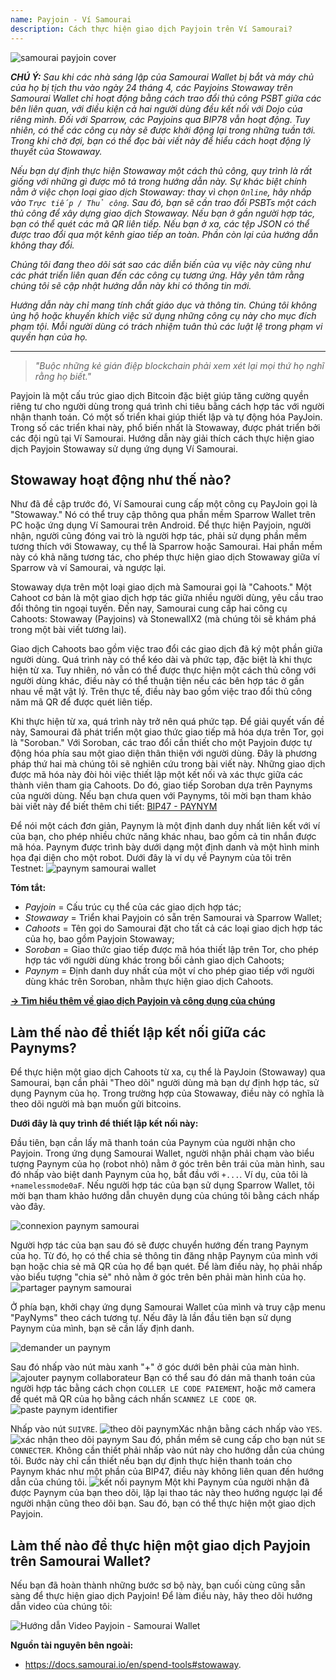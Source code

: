 ```yaml
---
name: Payjoin - Ví Samourai
description: Cách thực hiện giao dịch Payjoin trên Ví Samourai?
---
```

![samourai payjoin cover](assets/cover.webp)

***CHÚ Ý:** Sau khi các nhà sáng lập của Samourai Wallet bị bắt và máy chủ của họ bị tịch thu vào ngày 24 tháng 4, các Payjoins Stowaway trên Samourai Wallet chỉ hoạt động bằng cách trao đổi thủ công PSBT giữa các bên liên quan, với điều kiện cả hai người dùng đều kết nối với Dojo của riêng mình. Đối với Sparrow, các Payjoins qua BIP78 vẫn hoạt động. Tuy nhiên, có thể các công cụ này sẽ được khởi động lại trong những tuần tới. Trong khi chờ đợi, bạn có thể đọc bài viết này để hiểu cách hoạt động lý thuyết của Stowaway.*

_Nếu bạn dự định thực hiện Stowaway một cách thủ công, quy trình là rất giống với những gì được mô tả trong hướng dẫn này. Sự khác biệt chính nằm ở việc chọn loại giao dịch Stowaway: thay vì chọn `Online`, hãy nhấp vào `Trực tiếp / Thủ công`. Sau đó, bạn sẽ cần trao đổi PSBTs một cách thủ công để xây dựng giao dịch Stowaway. Nếu bạn ở gần người hợp tác, bạn có thể quét các mã QR liên tiếp. Nếu bạn ở xa, các tệp JSON có thể được trao đổi qua một kênh giao tiếp an toàn. Phần còn lại của hướng dẫn không thay đổi._

_Chúng tôi đang theo dõi sát sao các diễn biến của vụ việc này cũng như các phát triển liên quan đến các công cụ tương ứng. Hãy yên tâm rằng chúng tôi sẽ cập nhật hướng dẫn này khi có thông tin mới._

_Hướng dẫn này chỉ mang tính chất giáo dục và thông tin. Chúng tôi không ủng hộ hoặc khuyến khích việc sử dụng những công cụ này cho mục đích phạm tội. Mỗi người dùng có trách nhiệm tuân thủ các luật lệ trong phạm vi quyền hạn của họ._

---

> *"Buộc những kẻ gián điệp blockchain phải xem xét lại mọi thứ họ nghĩ rằng họ biết."*

Payjoin là một cấu trúc giao dịch Bitcoin đặc biệt giúp tăng cường quyền riêng tư cho người dùng trong quá trình chi tiêu bằng cách hợp tác với người nhận thanh toán. Có một số triển khai giúp thiết lập và tự động hóa PayJoin. Trong số các triển khai này, phổ biến nhất là Stowaway, được phát triển bởi các đội ngũ tại Ví Samourai. Hướng dẫn này giải thích cách thực hiện giao dịch Payjoin Stowaway sử dụng ứng dụng Ví Samourai.

## Stowaway hoạt động như thế nào?

Như đã đề cập trước đó, Ví Samourai cung cấp một công cụ PayJoin gọi là "Stowaway." Nó có thể truy cập thông qua phần mềm Sparrow Wallet trên PC hoặc ứng dụng Ví Samourai trên Android. Để thực hiện Payjoin, người nhận, người cũng đóng vai trò là người hợp tác, phải sử dụng phần mềm tương thích với Stowaway, cụ thể là Sparrow hoặc Samourai. Hai phần mềm này có khả năng tương tác, cho phép thực hiện giao dịch Stowaway giữa ví Sparrow và ví Samourai, và ngược lại.

Stowaway dựa trên một loại giao dịch mà Samourai gọi là "Cahoots." Một Cahoot cơ bản là một giao dịch hợp tác giữa nhiều người dùng, yêu cầu trao đổi thông tin ngoại tuyến. Đến nay, Samourai cung cấp hai công cụ Cahoots: Stowaway (Payjoins) và StonewallX2 (mà chúng tôi sẽ khám phá trong một bài viết tương lai).

Giao dịch Cahoots bao gồm việc trao đổi các giao dịch đã ký một phần giữa người dùng. Quá trình này có thể kéo dài và phức tạp, đặc biệt là khi thực hiện từ xa. Tuy nhiên, nó vẫn có thể được thực hiện một cách thủ công với người dùng khác, điều này có thể thuận tiện nếu các bên hợp tác ở gần nhau về mặt vật lý. Trên thực tế, điều này bao gồm việc trao đổi thủ công năm mã QR để được quét liên tiếp.

Khi thực hiện từ xa, quá trình này trở nên quá phức tạp. Để giải quyết vấn đề này, Samourai đã phát triển một giao thức giao tiếp mã hóa dựa trên Tor, gọi là "Soroban." Với Soroban, các trao đổi cần thiết cho một Payjoin được tự động hóa phía sau một giao diện thân thiện với người dùng. Đây là phương pháp thứ hai mà chúng tôi sẽ nghiên cứu trong bài viết này.
Những giao dịch được mã hóa này đòi hỏi việc thiết lập một kết nối và xác thực giữa các thành viên tham gia Cahoots. Do đó, giao tiếp Soroban dựa trên Paynyms của người dùng. Nếu bạn chưa quen với Paynyms, tôi mời bạn tham khảo bài viết này để biết thêm chi tiết: [BIP47 - PAYNYM](https://planb.network/tutorials/privacy/on-chain/paynym-bip47-a492a70b-50eb-4f95-a766-bae2c5535093)

 Để nói một cách đơn giản, Paynym là một định danh duy nhất liên kết với ví của bạn, cho phép nhiều chức năng khác nhau, bao gồm cả tin nhắn được mã hóa. Paynym được trình bày dưới dạng một định danh và một hình minh họa đại diện cho một robot. Dưới đây là ví dụ về Paynym của tôi trên Testnet: ![paynym samourai wallet](assets/en/1.webp)

**Tóm tắt:**
- _Payjoin_ = Cấu trúc cụ thể của các giao dịch hợp tác;
- _Stowaway_ = Triển khai Payjoin có sẵn trên Samourai và Sparrow Wallet;
- _Cahoots_ = Tên gọi do Samourai đặt cho tất cả các loại giao dịch hợp tác của họ, bao gồm Payjoin Stowaway;
- _Soroban_ = Giao thức giao tiếp được mã hóa thiết lập trên Tor, cho phép hợp tác với người dùng khác trong bối cảnh giao dịch Cahoots;
- _Paynym_ = Định danh duy nhất của một ví cho phép giao tiếp với người dùng khác trên Soroban, nhằm thực hiện giao dịch Cahoots.

[**-> Tìm hiểu thêm về giao dịch Payjoin và công dụng của chúng**](https://planb.network/tutorials/privacy/on-chain/payjoin-848b6a23-deb2-4c5f-a27e-93e2f842140f)

## Làm thế nào để thiết lập kết nối giữa các Paynyms?

Để thực hiện một giao dịch Cahoots từ xa, cụ thể là PayJoin (Stowaway) qua Samourai, bạn cần phải "Theo dõi" người dùng mà bạn dự định hợp tác, sử dụng Paynym của họ. Trong trường hợp của Stowaway, điều này có nghĩa là theo dõi người mà bạn muốn gửi bitcoins.

**Dưới đây là quy trình để thiết lập kết nối này:**

Đầu tiên, bạn cần lấy mã thanh toán của Paynym của người nhận cho Payjoin. Trong ứng dụng Samourai Wallet, người nhận phải chạm vào biểu tượng Paynym của họ (robot nhỏ) nằm ở góc trên bên trái của màn hình, sau đó nhấp vào biệt danh Paynym của họ, bắt đầu với `+...`. Ví dụ, của tôi là `+namelessmode0aF`. Nếu người hợp tác của bạn sử dụng Sparrow Wallet, tôi mời bạn tham khảo hướng dẫn chuyên dụng của chúng tôi bằng cách nhấp vào đây.

![connexion paynym samourai](assets/notext/2.webp)

Người hợp tác của bạn sau đó sẽ được chuyển hướng đến trang Paynym của họ. Từ đó, họ có thể chia sẻ thông tin đăng nhập Paynym của mình với bạn hoặc chia sẻ mã QR của họ để bạn quét. Để làm điều này, họ phải nhấp vào biểu tượng "chia sẻ" nhỏ nằm ở góc trên bên phải màn hình của họ.
![partager paynym samourai](assets/en/1.webp)

Ở phía bạn, khởi chạy ứng dụng Samourai Wallet của mình và truy cập menu "PayNyms" theo cách tương tự. Nếu đây là lần đầu tiên bạn sử dụng Paynym của mình, bạn sẽ cần lấy định danh.

![demander un paynym](assets/notext/3.webp)

Sau đó nhấp vào nút màu xanh "+" ở góc dưới bên phải của màn hình.
![ajouter paynym collaborateur](assets/notext/4.webp)
Bạn có thể sau đó dán mã thanh toán của người hợp tác bằng cách chọn `COLLER LE CODE PAIEMENT`, hoặc mở camera để quét mã QR của họ bằng cách nhấn `SCANNEZ LE CODE QR`.![paste paynym identifier](assets/notext/5.webp)

Nhấp vào nút `SUIVRE`.
![theo dõi paynym](assets/notext/6.webp)Xác nhận bằng cách nhấp vào `YES`.
![xác nhận theo dõi paynym](assets/notext/7.webp)
Sau đó, phần mềm sẽ cung cấp cho bạn nút `SE CONNECTER`. Không cần thiết phải nhấp vào nút này cho hướng dẫn của chúng tôi. Bước này chỉ cần thiết nếu bạn dự định thực hiện thanh toán cho Paynym khác như một phần của BIP47, điều này không liên quan đến hướng dẫn của chúng tôi.
![kết nối paynym](assets/notext/8.webp)
Một khi Paynym của người nhận đã được Paynym của bạn theo dõi, lặp lại thao tác này theo hướng ngược lại để người nhận cũng theo dõi bạn. Sau đó, bạn có thể thực hiện một giao dịch Payjoin.

## Làm thế nào để thực hiện một giao dịch Payjoin trên Samourai Wallet?

Nếu bạn đã hoàn thành những bước sơ bộ này, bạn cuối cùng cũng sẵn sàng để thực hiện giao dịch Payjoin! Để làm điều này, hãy theo dõi hướng dẫn video của chúng tôi:

![Hướng dẫn Video Payjoin - Samourai Wallet](https://youtu.be/FXW6XZim0ww?si=EXalYwK1t9DT48aE)

**Nguồn tài nguyên bên ngoài:**
- https://docs.samourai.io/en/spend-tools#stowaway.